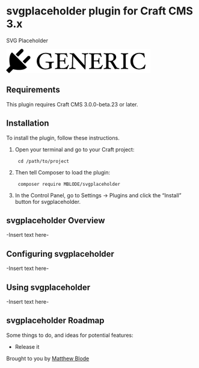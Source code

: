 # svgplaceholder plugin for Craft CMS 3.x

SVG Placeholder

![Screenshot](resources/img/plugin-logo.png)

## Requirements

This plugin requires Craft CMS 3.0.0-beta.23 or later.

## Installation

To install the plugin, follow these instructions.

1. Open your terminal and go to your Craft project:

        cd /path/to/project

2. Then tell Composer to load the plugin:

        composer require MBLODE/svgplaceholder

3. In the Control Panel, go to Settings → Plugins and click the “Install” button for svgplaceholder.

## svgplaceholder Overview

-Insert text here-

## Configuring svgplaceholder

-Insert text here-

## Using svgplaceholder

-Insert text here-

## svgplaceholder Roadmap

Some things to do, and ideas for potential features:

* Release it

Brought to you by [Matthew Blode](https://matthewblode.com)
